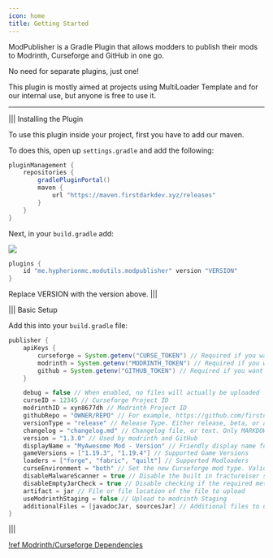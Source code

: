 ```yaml
---
icon: home
title: Getting Started
---
```

ModPublisher is a Gradle Plugin that allows modders to publish their mods to Modrinth, Curseforge and GitHub in one go.

No need for separate plugins, just one!

This plugin is mostly aimed at projects using MultiLoader Template and for our internal use, but anyone is free to use it.

---

||| Installing the Plugin

To use this plugin inside your project, first you have to add our maven.

To does this, open up `settings.gradle` and add the following:

```groovy
pluginManagement {
    repositories {
        gradlePluginPortal()
        maven {
            url "https://maven.firstdarkdev.xyz/releases"
        }
    }
}
```

Next, in your `build.gradle` add:

![](https://maven.firstdarkdev.xyz/api/badge/latest/releases/me/hypherionmc/modutils/modpublisher?color=40c14a&name=modpublisher)

```groovy
plugins {
    id "me.hypherionmc.modutils.modpublisher" version "VERSION"
}
```

Replace VERSION with the version above.
|||

||| Basic Setup

Add this into your `build.gradle` file:

```groovy
publisher {
    apiKeys {
        curseforge = System.getenv("CURSE_TOKEN") // Required if you want to use Curseforge Upload
        modrinth = System.getenv("MODRINTH_TOKEN") // Required if you want to use Modrinth Upload
        github = System.getenv("GITHUB_TOKEN") // Required if you want to use GitHub releases
    }

    debug = false // When enabled, no files will actually be uploaded
    curseID = 12345 // Curseforge Project ID
    modrinthID = xyn8677dh // Modrinth Project ID
    githubRepo = "OWNER/REPO" // For example, https://github.com/firstdarkdev/modpublisher OR firstdarkdev/modpublisher
    versionType = "release" // Release Type. Either release, beta, or alpha
    changelog = "changelog.md" // Changelog file, or text. Only MARKDOWN is supported
    version = "1.3.0" // Used by modrinth and GitHub
    displayName = "MyAwesome Mod - Version" // Friendly display name for the file
    gameVersions = ["1.19.3", "1.19.4"] // Supported Game Versions
    loaders = ["forge", "fabric", "quilt"] // Supported Modloaders
    curseEnvironment = "both" // Set the new Curseforge mod type. Valid entries are client, server or both
    disableMalwareScanner = true // Disable the built in fractureiser scanner
    disableEmptyJarCheck = true // Disable checking if the required meta file for the modloaders are present in the jar. For example, fabric.mod.json on fabric and quilt
    artifact = jar // File or file location of the file to upload
    useModrinthStaging = false // Upload to modrinth Staging
    additionalFiles = [javadocJar, sourcesJar] // Additional files to upload
}
```
|||

[!ref Modrinth/Curseforge Dependencies](dependencies/)
